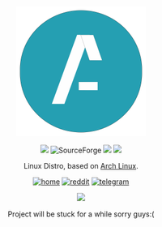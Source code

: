 <p align="center">
<a href="https://asterlinux.github.io"><img src="https://raw.githubusercontent.com/asterlinux/AsterLinuxBuid/master/asterlinux.svg" height="256" width="256" alt="AsterLinux"></a>
</p>

<p align="center">
  <img src="https://img.shields.io/badge/Maintained%3F-Yes-green?style=for-the-badge">
  <img alt="SourceForge" src="https://img.shields.io/sourceforge/dt/aster-linux-iso?style=for-the-badge">
  <img src="https://img.shields.io/github/stars/asterlinux/AsterLinuxBuid?style=for-the-badge">
  <img src="https://img.shields.io/github/issues/asterlinux/AsterLinuxBuid?style=for-the-badge">
</p>

<p align="center">
Linux Distro, based on <a href="https://www.archlinux.org">Arch Linux</a>.
</p>

<p align="center">
  <a href="https://asterlinux.github.io" target="_blank"><img alt="home" src="https://img.shields.io/badge/HOME-blue?style=flat-square"></a>
  <a href="https://www.reddit.com/r/aster_linux" target="_blank"><img alt="reddit" src="https://img.shields.io/badge/REDDIT-blue?style=flat-square"></a>
  <a href="https://t.me/asterlinux" target="_blank"><img alt="telegram" src="https://img.shields.io/badge/TELEGRAM-blue?style=flat-square"></a>
</p>


<p align="center">
  <img src="https://raw.githubusercontent.com/asterlinux/AsterLinuxBuid/master/asterlinux-plasma.png">
</p>

<p align="center">
  Project will be stuck for a while sorry guys:(
</p>

